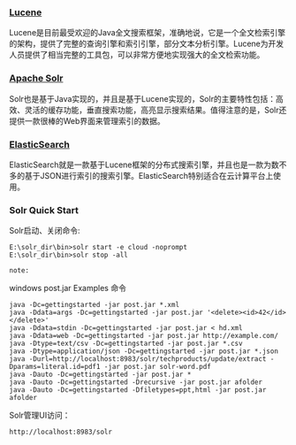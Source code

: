### [Lucene](http://lucene.apache.org/)
Lucene是目前最受欢迎的Java全文搜索框架，准确地说，它是一个全文检索引擎的架构，提供了完整的查询引擎和索引引擎，部分文本分析引擎。Lucene为开发人员提供了相当完整的工具包，可以非常方便地实现强大的全文检索功能。

### [Apache Solr](http://lucene.apache.org/solr/)
Solr也是基于Java实现的，并且是基于Lucene实现的，Solr的主要特性包括：高效、灵活的缓存功能，垂直搜索功能，高亮显示搜索结果。值得注意的是，Solr还提供一款很棒的Web界面来管理索引的数据。


### [ElasticSearch](http://www.elasticsearch.org/)
ElasticSearch就是一款基于Lucene框架的分布式搜索引擎，并且也是一款为数不多的基于JSON进行索引的搜索引擎。ElasticSearch特别适合在云计算平台上使用。


### Solr Quick Start

Solr启动、关闭命令:

	E:\solr_dir\bin>solr start -e cloud -noprompt
	E:\solr_dir\bin>solr stop -all
	
	note:

windows post.jar Examples 命令

	java -Dc=gettingstarted -jar post.jar *.xml
	java -Ddata=args -Dc=gettingstarted -jar post.jar '<delete><id>42</id></delete>'
	java -Ddata=stdin -Dc=gettingstarted -jar post.jar < hd.xml
	java -Ddata=web -Dc=gettingstarted -jar post.jar http://example.com/
	java -Dtype=text/csv -Dc=gettingstarted -jar post.jar *.csv
	java -Dtype=application/json -Dc=gettingstarted -jar post.jar *.json
	java -Durl=http://localhost:8983/solr/techproducts/update/extract -Dparams=literal.id=pdf1 -jar post.jar solr-word.pdf
	java -Dauto -Dc=gettingstarted -jar post.jar *
	java -Dauto -Dc=gettingstarted -Drecursive -jar post.jar afolder
	java -Dauto -Dc=gettingstarted -Dfiletypes=ppt,html -jar post.jar afolder
	
	
	
Solr管理UI访问：

	http://localhost:8983/solr
	
	
### 
